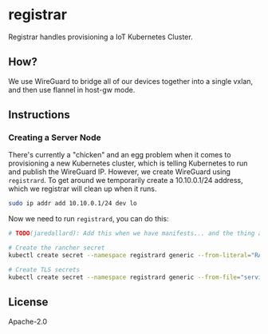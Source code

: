 # registrar

Registrar handles provisioning a IoT Kubernetes Cluster.

## How?

We use WireGuard to bridge all of our devices together into a single vxlan, and then use flannel in host-gw mode.

## Instructions

### Creating a Server Node

There's currently a "chicken" and an egg problem when it comes to provisioning a new Kubernetes cluster, which is telling Kubernetes to run and publish the WireGuard IP. However, we create WireGuard using `registrard`. To get around we temporarily create a 10.10.0.1/24 address, which we registrar will clean up when it runs.

```bash
sudo ip addr add 10.10.0.1/24 dev lo
```

Now we need to run `registrard`, you can do this:

```bash
# TODO(jaredallard): Add this when we have manifests... and the thing actually works

# Create the rancher secret
kubectl create secret --namespace registrard generic --from-literal="RANCHER_TOKEN=$RANCHER_TOKEN" rancher

# Create TLS secrets
kubectl create secret --namespace registrard generic --from-file="service.pem=../credentials/service.pem" --from-file="service.key=../credentials/service.key" tls
```

## License

Apache-2.0